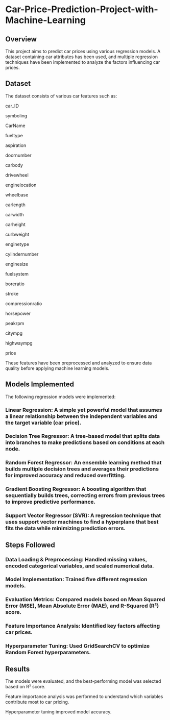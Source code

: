 # Car-Price-Prediction-Project-with-Machine-Learning



## Overview

This project aims to predict car prices using various regression models. A dataset containing car attributes has been used, and multiple regression techniques have been implemented to analyze the factors influencing car prices.

## Dataset

The dataset consists of various car features such as:

car_ID

symboling

CarName

fueltype

aspiration

doornumber

carbody

drivewheel

enginelocation

wheelbase

carlength

carwidth

carheight

curbweight

enginetype

cylindernumber

enginesize

fuelsystem

boreratio

stroke

compressionratio

horsepower

peakrpm

citympg

highwaympg

price

These features have been preprocessed and analyzed to ensure data quality before applying machine learning models.

## Models Implemented

The following regression models were implemented:

### Linear Regression: A simple yet powerful model that assumes a linear relationship between the independent variables and the target variable (car price).

### Decision Tree Regressor: A tree-based model that splits data into branches to make predictions based on conditions at each node.

### Random Forest Regressor: An ensemble learning method that builds multiple decision trees and averages their predictions for improved accuracy and reduced overfitting.

### Gradient Boosting Regressor: A boosting algorithm that sequentially builds trees, correcting errors from previous trees to improve predictive performance.

### Support Vector Regressor (SVR): A regression technique that uses support vector machines to find a hyperplane that best fits the data while minimizing prediction errors.

## Steps Followed

### Data Loading & Preprocessing: Handled missing values, encoded categorical variables, and scaled numerical data.

### Model Implementation: Trained five different regression models.

### Evaluation Metrics: Compared models based on Mean Squared Error (MSE), Mean Absolute Error (MAE), and R-Squared (R²) score.

### Feature Importance Analysis: Identified key factors affecting car prices.

### Hyperparameter Tuning: Used GridSearchCV to optimize Random Forest hyperparameters.

## Results

The models were evaluated, and the best-performing model was selected based on R² score.

Feature importance analysis was performed to understand which variables contribute most to car pricing.

Hyperparameter tuning improved model accuracy.
